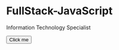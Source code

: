 # FullStack-JavaScript
Information Technology Specialist

<!DOCTYPE html>
<html lang="en">
<head>
    <meta charset="UTF-8">
    <meta name="viewport" content="width=device-width, initial-scale=1.0">
    <title>Document</title>
</head>
<body>
    <p id= "demo">  </p>

  <button class="btn btn-btn-primary" onclick="clicked()"> Click me</button>

  <script>
    function clicked()
      {
        let var_click = document.getElementById("demo").innerHTML = "Hello , there i am clicked";

        return true;
      }
  </script>
</body>
</html>
